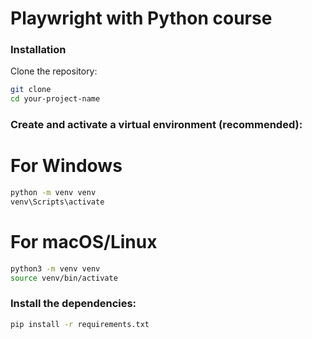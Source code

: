 # Playwright with Python course
### Installation
Clone the repository:
```sh
git clone 
cd your-project-name
```

### Create and activate a virtual environment (recommended):
# For Windows
```sh
python -m venv venv
venv\Scripts\activate
```

# For macOS/Linux
```sh
python3 -m venv venv
source venv/bin/activate
```
### Install the dependencies:
```sh
pip install -r requirements.txt
```
